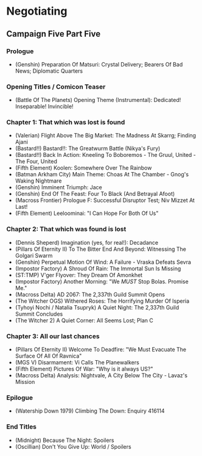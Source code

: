 # Negotiating
## Campaign Five Part Five
### Prologue

* (Genshin) Preparation Of Matsuri: Crystal Delivery; Bearers Of Bad News; Diplomatic Quarters

### Opening Titles / Comicon Teaser

* (Battle Of The Planets) Opening Theme (Instrumental): Dedicated! Inseparable! Invincible!

### Chapter 1: That which was lost is found

* (Valerian) Flight Above The Big Market: The Madness At Skarrg; Finding Ajani
* (Bastard!!) Bastard!!: The Greatwurm Battle (Nikya's Fury)
* (Bastard!!) Back In Action: Kneeling To Boboremos - The Gruul, United - The Four, United
* (Fifth Element) Koolen: Somewhere Over The Rainbow
* (Batman Arkham City) Main Theme: Choas At The Chamber - Gnog's Waking Nightmare
* (Genshin) Imminent Triumph: Jace
* (Genshin) End Of The Feast: Four To Black (And Betrayal Afoot)
* (Macross Frontier) Prologue F: Successful Disruptor Test; Niv Mizzet At Last!
* (Fifth Element) Leeloominai: "I Can Hope For Both Of Us"

### Chapter 2: That which was found is lost

* (Dennis Sheperd) Imagination (yes, for real!): Decadance
* (Pillars Of Eternity II) To The Bitter End And Beyond: Witnessing The Golgari Swarm
* (Genshin) Perpetual Motion Of Wind: A Failure - Vraska Defeats Sevra
* (Impostor Factory) A Shroud Of Rain: The Immortal Sun Is Missing
* (ST:TMP) V'ger Flyover: They Dream Of Amonkhet
* (Impostor Factory) Another Morning: "We *MUST* Stop Bolas. Promise Me."
* (Macross Delta) AD 2067: The 2,337th Guild Summit Opens
* (The Witcher OGS) Withered Roses: The Horrifying Murder Of Isperia
* (Tyhoyi Nochi / Natalia Tsupryk) A Quiet Night: The 2,337th Guild Summit Concludes
* (The Witcher 2) A Quiet Corner: All Seems Lost; Plan C

### Chapter 3: All our last chances

* (Pillars Of Eternity II) Welcome To Deadfire: "We Must Evacuate The Surface Of All Of Ravnica"
* (MGS V) Disarmament: Vi Calls The Planewalkers
* (Fifth Element) Pictures Of War: "Why is it always US?"
* (Macross Delta) Analysis: Nightvale, A City Below The City - Lavaz's Mission

### Epilogue

* (Watership Down 1979) Climbing The Down: Enquiry 416114

### End Titles

* (Midnight) Because The Night: Spoilers
* (Oscillian) Don't You Give Up: World / Spoilers
